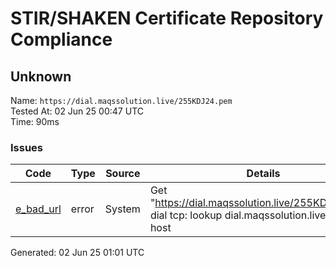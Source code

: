 # STIR/SHAKEN Certificate Repository Compliance

## Unknown

Name: `https://dial.maqssolution.live/255KDJ24.pem`\
Tested At: 02 Jun 25 00:47 UTC\
Time: 90ms

### Issues

| Code | Type | Source | Details |
|------|------|--------|---------|
| [e_bad_url](../../ISSUES/e_bad_url/README.md) | error | System | Get "https://dial.maqssolution.live/255KDJ24.pem": dial tcp: lookup dial.maqssolution.live: no such host |

Generated: 02 Jun 25 01:01 UTC